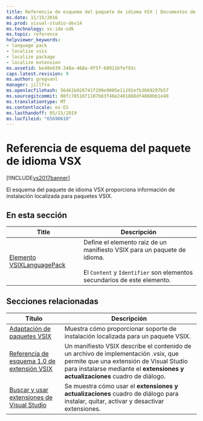```yaml
---
title: Referencia de esquema del paquete de idioma VSX | Documentos de Microsoft
ms.date: 11/15/2016
ms.prod: visual-studio-dev14
ms.technology: vs-ide-sdk
ms.topic: reference
helpviewer_keywords:
- language pack
- localize vsix
- localize package
- localize extension
ms.assetid: be48e639-340a-468a-9f5f-68911bfef93c
caps.latest.revision: 9
ms.author: gregvanl
manager: jillfra
ms.openlocfilehash: 56461b928741f299e9005e11292efb3669297b57
ms.sourcegitcommit: 08fc78516f1107b83f46e2401888df4868bb1e40
ms.translationtype: MT
ms.contentlocale: es-ES
ms.lasthandoff: 05/15/2019
ms.locfileid: "65690610"
---
```

# <a name="vsx-language-pack-schema-reference"></a>Referencia de esquema del paquete de idioma VSX
[!INCLUDE[vs2017banner](../includes/vs2017banner.md)]

El esquema del paquete de idioma VSX proporciona información de instalación localizada para paquetes VSIX.  
  
## <a name="in-this-section"></a>En esta sección  
  
|Title|Descripción|  
|-----------|-----------------|  
|[Elemento VSIXLanguagePack](../extensibility/vsixlanguagepack-element-vsix-language-pack-schema.md)|Define el elemento raíz de un manifiesto VSIX para un paquete de idioma.<br /><br /> El `Content` y `Identifier` son elementos secundarios de este elemento.|  
  
## <a name="related-sections"></a>Secciones relacionadas  
  
|Título|Descripción|  
|-----------|-----------------|  
|[Adaptación de paquetes VSIX](../extensibility/localizing-vsix-packages.md)|Muestra cómo proporcionar soporte de instalación localizada para un paquete VSIX.|  
|[Referencia de esquema 1.0 de extensión VSIX](https://msdn.microsoft.com/76e410ec-b1fb-4652-ac98-4a4c52e09a2b)|Un manifiesto VSIX describe el contenido de un archivo de implementación .vsix, que permite que una extensión de Visual Studio para instalarse mediante el **extensiones y actualizaciones** cuadro de diálogo.|  
|[Buscar y usar extensiones de Visual Studio](../ide/finding-and-using-visual-studio-extensions.md)|Se muestra cómo usar el **extensiones y actualizaciones** cuadro de diálogo para instalar, quitar, activar y desactivar extensiones.|

